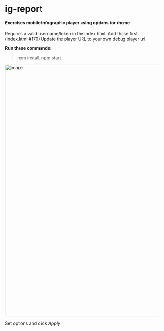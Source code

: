 # ig-report

#### Exercises mobile infographic player using options for theme


Requires a valid username/token in the index.html.  Add those first. (index.html #170)
Update the player URL to your own debug player url.

**Run these commands:**

>    npm install;
   npm start

<img width="824" alt="image" src="https://user-images.githubusercontent.com/4062792/152843064-b0ab37f7-52d7-49d7-b922-afee3bd7a992.png">

Set options and click *Apply*
